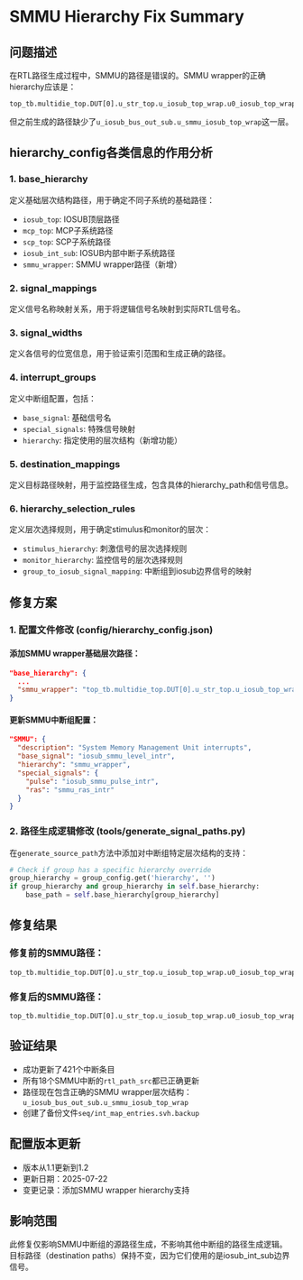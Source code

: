 # SMMU Hierarchy Fix Summary

## 问题描述

在RTL路径生成过程中，SMMU的路径是错误的。SMMU wrapper的正确hierarchy应该是：
```
top_tb.multidie_top.DUT[0].u_str_top.u_iosub_top_wrap.u0_iosub_top_wrap_hd.u0_iosub_top_wrap_raw.u_iosub_bus_out_sub.u_smmu_iosub_top_wrap
```

但之前生成的路径缺少了`u_iosub_bus_out_sub.u_smmu_iosub_top_wrap`这一层。

## hierarchy_config各类信息的作用分析

### 1. base_hierarchy
定义基础层次结构路径，用于确定不同子系统的基础路径：
- `iosub_top`: IOSUB顶层路径
- `mcp_top`: MCP子系统路径  
- `scp_top`: SCP子系统路径
- `iosub_int_sub`: IOSUB内部中断子系统路径
- `smmu_wrapper`: SMMU wrapper路径（新增）

### 2. signal_mappings
定义信号名称映射关系，用于将逻辑信号名映射到实际RTL信号名。

### 3. signal_widths
定义各信号的位宽信息，用于验证索引范围和生成正确的路径。

### 4. interrupt_groups
定义中断组配置，包括：
- `base_signal`: 基础信号名
- `special_signals`: 特殊信号映射
- `hierarchy`: 指定使用的层次结构（新增功能）

### 5. destination_mappings
定义目标路径映射，用于监控路径生成，包含具体的hierarchy_path和信号信息。

### 6. hierarchy_selection_rules
定义层次选择规则，用于确定stimulus和monitor的层次：
- `stimulus_hierarchy`: 刺激信号的层次选择规则
- `monitor_hierarchy`: 监控信号的层次选择规则
- `group_to_iosub_signal_mapping`: 中断组到iosub边界信号的映射

## 修复方案

### 1. 配置文件修改 (config/hierarchy_config.json)

#### 添加SMMU wrapper基础层次路径：
```json
"base_hierarchy": {
  ...
  "smmu_wrapper": "top_tb.multidie_top.DUT[0].u_str_top.u_iosub_top_wrap.u0_iosub_top_wrap_hd.u0_iosub_top_wrap_raw.u_iosub_bus_out_sub.u_smmu_iosub_top_wrap"
}
```

#### 更新SMMU中断组配置：
```json
"SMMU": {
  "description": "System Memory Management Unit interrupts",
  "base_signal": "iosub_smmu_level_intr",
  "hierarchy": "smmu_wrapper",
  "special_signals": {
    "pulse": "iosub_smmu_pulse_intr",
    "ras": "smmu_ras_intr"
  }
}
```

### 2. 路径生成逻辑修改 (tools/generate_signal_paths.py)

在`generate_source_path`方法中添加对中断组特定层次结构的支持：

```python
# Check if group has a specific hierarchy override
group_hierarchy = group_config.get('hierarchy', '')
if group_hierarchy and group_hierarchy in self.base_hierarchy:
    base_path = self.base_hierarchy[group_hierarchy]
```

## 修复结果

### 修复前的SMMU路径：
```
top_tb.multidie_top.DUT[0].u_str_top.u_iosub_top_wrap.u0_iosub_top_wrap_hd.u0_iosub_top_wrap_raw.u_iosub_int_sub.iosub_smmu_level_intr[X]
```

### 修复后的SMMU路径：
```
top_tb.multidie_top.DUT[0].u_str_top.u_iosub_top_wrap.u0_iosub_top_wrap_hd.u0_iosub_top_wrap_raw.u_iosub_bus_out_sub.u_smmu_iosub_top_wrap.iosub_smmu_level_intr[X]
```

## 验证结果

- 成功更新了421个中断条目
- 所有18个SMMU中断的`rtl_path_src`都已正确更新
- 路径现在包含正确的SMMU wrapper层次结构：`u_iosub_bus_out_sub.u_smmu_iosub_top_wrap`
- 创建了备份文件`seq/int_map_entries.svh.backup`

## 配置版本更新

- 版本从1.1更新到1.2
- 更新日期：2025-07-22
- 变更记录：添加SMMU wrapper hierarchy支持

## 影响范围

此修复仅影响SMMU中断组的源路径生成，不影响其他中断组的路径生成逻辑。目标路径（destination paths）保持不变，因为它们使用的是iosub_int_sub边界信号。
